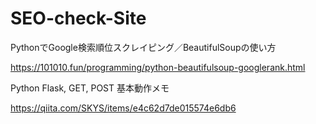 # SEO-check-Site
PythonでGoogle検索順位スクレイピング／BeautifulSoupの使い方

https://101010.fun/programming/python-beautifulsoup-googlerank.html

Python Flask, GET, POST 基本動作メモ

https://qiita.com/SKYS/items/e4c62d7de015574e6db6
